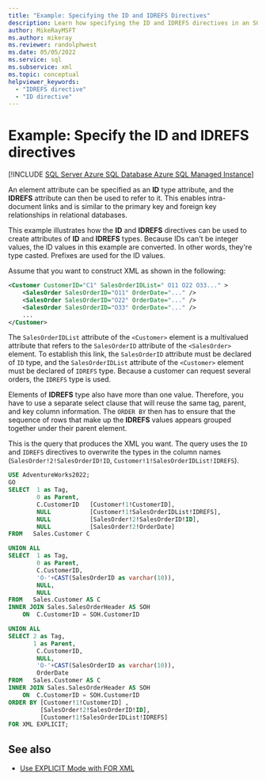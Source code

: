 ```yaml
---
title: "Example: Specifying the ID and IDREFS Directives"
description: Learn how specifying the ID and IDREFS directives in an SQL query can enable intra-document links.
author: MikeRayMSFT
ms.author: mikeray
ms.reviewer: randolphwest
ms.date: 05/05/2022
ms.service: sql
ms.subservice: xml
ms.topic: conceptual
helpviewer_keywords:
  - "IDREFS directive"
  - "ID directive"
---
```

# Example: Specify the ID and IDREFS directives

[!INCLUDE [SQL Server Azure SQL Database Azure SQL Managed Instance](../../includes/applies-to-version/sql-asdb-asdbmi.md)]

An element attribute can be specified as an **ID** type attribute, and the **IDREFS** attribute can then be used to refer to it. This enables intra-document links and is similar to the primary key and foreign key relationships in relational databases.

This example illustrates how the **ID** and **IDREFS** directives can be used to create attributes of **ID** and **IDREFS** types. Because IDs can't be integer values, the ID values in this example are converted. In other words, they're type casted. Prefixes are used for the ID values.

Assume that you want to construct XML as shown in the following:

```xml
<Customer CustomerID="C1" SalesOrderIDList=" O11 O22 O33..." >
    <SalesOrder SalesOrderID="O11" OrderDate="..." />
    <SalesOrder SalesOrderID="O22" OrderDate="..." />
    <SalesOrder SalesOrderID="O33" OrderDate="..." />
    ...
</Customer>
```

The `SalesOrderIDList` attribute of the `<Customer>` element is a multivalued attribute that refers to the `SalesOrderID` attribute of the `<SalesOrder>` element. To establish this link, the `SalesOrderID` attribute must be declared of `ID` type, and the `SalesOrderIDList` attribute of the `<Customer>` element must be declared of `IDREFS` type. Because a customer can request several orders, the `IDREFS` type is used.

Elements of **IDREFS** type also have more than one value. Therefore, you have to use a separate select clause that will reuse the same tag, parent, and key column information. The `ORDER BY` then has to ensure that the sequence of rows that make up the **IDREFS** values appears grouped together under their parent element.

This is the query that produces the XML you want. The query uses the `ID` and `IDREFS` directives to overwrite the types in the column names (`SalesOrder!2!SalesOrderID!ID`, `Customer!1!SalesOrderIDList!IDREFS`).

```sql
USE AdventureWorks2022;
GO
SELECT  1 as Tag,
        0 as Parent,
        C.CustomerID   [Customer!1!CustomerID],
        NULL           [Customer!1!SalesOrderIDList!IDREFS],
        NULL           [SalesOrder!2!SalesOrderID!ID],
        NULL           [SalesOrder!2!OrderDate]
FROM   Sales.Customer C

UNION ALL
SELECT  1 as Tag,
        0 as Parent,
        C.CustomerID,
        'O-'+CAST(SalesOrderID as varchar(10)),
        NULL,
        NULL
FROM   Sales.Customer AS C
INNER JOIN Sales.SalesOrderHeader AS SOH
    ON  C.CustomerID = SOH.CustomerID

UNION ALL
SELECT 2 as Tag,
       1 as Parent,
        C.CustomerID,
        NULL,
        'O-'+CAST(SalesOrderID as varchar(10)),
        OrderDate
FROM   Sales.Customer AS C
INNER JOIN Sales.SalesOrderHeader AS SOH
    ON  C.CustomerID = SOH.CustomerID
ORDER BY [Customer!1!CustomerID] ,
         [SalesOrder!2!SalesOrderID!ID],
         [Customer!1!SalesOrderIDList!IDREFS]
FOR XML EXPLICIT;
```

## See also

- [Use EXPLICIT Mode with FOR XML](../../relational-databases/xml/use-explicit-mode-with-for-xml.md)
